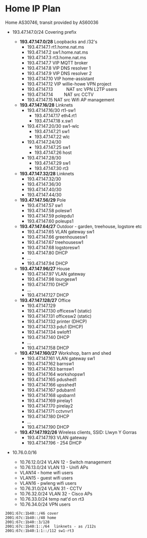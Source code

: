 # Home IP Plan

Home AS30746, transit provided by AS60036

* 193.47.147.0/24             Covering prefix
  * **193.47.147.0/28**           Loopbacks and /32's
    * 193.47.147.1            rt1.home.nat.ms
    * 193.47.147.2            sw1.home.nat.ms
    * 193.47.147.3            rt3.home.nat.ms
    * 193.47.147.7            VIP MQTT broker
    * 193.47.147.8            VIP DNS resolver 1
    * 193.47.147.9            VIP DNS resolver 2
    * 193.47.147.10           VIP home-assistant
    * 193.47.147.12           VIP willie-howe VPN project
    * 193.47.147.13           NAT src VPN L2TP users
    * 193.47.147.14           NAT src CCTV
    * 193.47.147.15           NAT src Wifi AP management
  * **193.47.147.16/28**          Linknets
    * 193.47.147.16/30        rt1-sw1
      * 193.47.147.17         eth4.rt1
      * 193.47.147.18         x.sw1
    * 193.47.147.20/30        sw1-wlc
      * 193.47.147.21         sw1
      * 193.47.147.22         wlc
    * 193.47.147.24/30
      * 193.47.147.25         sw1
      * 193.47.147.26         host
    * 193.47.147.28/30
      * 193.47.147.29         sw1
      * 193.47.147.30         rt3
  * **193.47.147.32/28**          Linknets
    * 193.47.147.32/30
    * 193.47.147.36/30
    * 193.47.147.40/30
    * 193.47.147.44/30
  * **193.47.147.56/29**          Pole
    * 193.47.147.57           sw1
    * 193.47.147.58           polesw1
    * 193.47.147.59           polepdu1
    * 193.47.147.60           poleups1
  * **193.47.147.64/27**          Outdoor - garden, treehouse, logstore etc
    * 193.47.147.65           VLAN gateway sw1
    * 193.47.147.66           greenhousesw1
    * 193.47.147.67           treehousesw1
    * 193.47.147.68           logstoresw1
    * 193.47.147.80           DHCP
    * ...
    * 193.47.147.94           DHCP
  * **193.47.147.96/27**          House
    * 193.47.147.97           VLAN gateway
    * 193.47.147.98           loungesw1
    * 193.47.147.110          DHCP
    * ...
    * 193.47.147.127          DHCP
  * **193.47.147.128/27**         Office
    * 193.47.147.129 
    * 193.47.147.130          officesw1 (static)
    * 193.47.147.131          officesw2 (static)
    * 193.47.147.132          printer (DHCP)
    * 193.47.147.133          pdu1 (DHCP)
    * 193.47.147.134          swloft1
    * 193.47.147.140          DHCP
    * ...
    * 193.47.147.158          DHCP
  * **193.47.147.160/27**         Workshop, barn and shed
    * 193.47.147.161          VLAN gateway sw1
    * 193.47.147.162          barnsw1
    * 193.47.147.163          barnsw1
    * 193.47.147.164          workshopsw1
    * 193.47.147.165          pdushed1
    * 193.47.147.166          upsshed1
    * 193.47.147.167          pdubarn1
    * 193.47.147.168          upsbarn1
    * 193.47.147.169          pirelay1
    * 193.47.147.170          pirelay2
    * 193.47.147.171          cctvnvr1
    * 193.47.147.180          DHCP
    * ...
    * 193.47.147.190          DHCP
  * **193.47.147.192/26**         Wireless clients, SSID: Llwyn Y Gorras
    * 193.47.147.193          VLAN gateway
    * 193.47.147.196 - 254    DHCP

* 10.76.0.0/16
  * 10.76.12.0/24     VLAN 12 - Switch management
  * 10.76.13.0/24     VLAN 13 - Unifi APs
  * VLAN14 - home wifi users
  * VLAN15 - guest wifi users
  * VLAN16 - pwleng wifi users
  * 10.76.31.0/24     VLAN 31 - CCTV  
  * 10.76.32.0/24     VLAN 32 - Cisco APs
  * 10.76.33.0/24     temp nat'd on rt3
  * 10.76.34.0/24     VPN users


```
2001:67c:1b40::/46 cover
2001:67c:1b40::/48 home
2001:67c:1b40::3/128
2001:67c:1b40:1::/64  linknets - as /112s
2001:67c:1b40:1:1::/112 sw1-rt3

```
